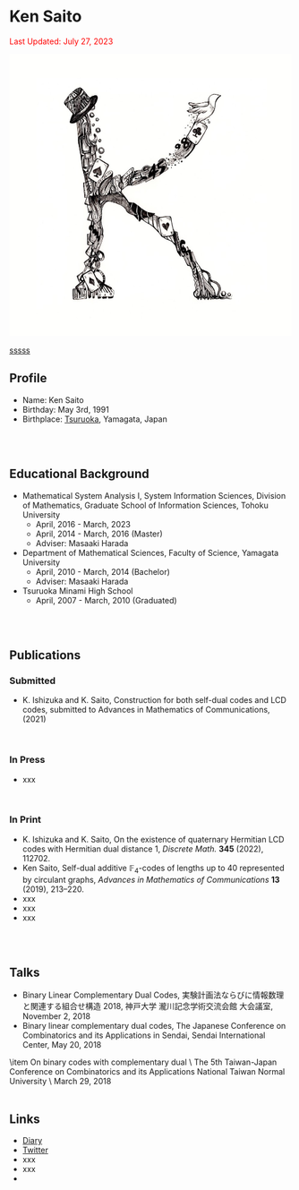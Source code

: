 # Ken Saito

<script type="text/javascript" async src="https://cdnjs.cloudflare.com/ajax/libs/mathjax/2.7.7/MathJax.js?config=TeX-MML-AM_CHTML">
</script>
<script type="text/x-mathjax-config">
 MathJax.Hub.Config({
 tex2jax: {
 inlineMath: [['$', '$'] ],
 displayMath: [ ['$$','$$'], ["\\[","\\]"] ]
 }
 });
</script>

<div id="pdfjs_view"></div>
<style>
    #pdfjs_view canvas{
        width: 100%;
        display: block;
    }
</style>
 
<!-- pdf.jsのURL -->
<script src="/common/js/pdfjs-dist/build/pdf.js"></script>
 
<script>
    //ここにPDFのURL
    var url = "20230510_cv_ksaito.pdf";
 
    var pdfjsLib = window['pdfjs-dist/build/pdf'];
 
    // pdf.worker.js のURL
    pdfjsLib.GlobalWorkerOptions.workerSrc
    = "/common/js/pdfjs-dist/build/pdf.worker.js";
 
    var loadingTask = pdfjsLib.getDocument(url);
    var pdfjs_target = document.getElementById('pdfjs_view');
     
    var page_w = 1000;
    var scale = 1;
 
    loadingTask.promise.then(
        function (pdf) {
            for( var i=1; i<=pdf._pdfInfo.numPages; i++ ){
 
                pdf.getPage(i).then(function (page) {
                     
                    //横幅を1000pxに調整
                    page_w = page._pageInfo.view[2];
                    scale = 1000 / page_w;
                     
 
                    var viewport = page.getViewport({ scale: scale });
                    var canvas = document.createElement("canvas");
                    var context = canvas.getContext("2d");
                    canvas.width = viewport.width;
                    canvas.height = viewport.height;
 
                    var renderContext = {
                        canvasContext: context,
                        viewport: viewport,
                    };
                    pdfjs_target.appendChild(canvas);
                    page.render(renderContext);
                });
            }
        }
    );
</script>

<font color="red">Last Updated: July 27, 2023</font>

![Ken Saito](IMG_2677.JPG)

[sssss](20230727.md)

## Profile
- Name: Ken Saito
- Birthday: May 3rd, 1991
- Birthplace: [Tsuruoka](https://www.city.tsuruoka.lg.jp/), Yamagata, Japan
<br />
<br />


## Educational Background
- Mathematical System Analysis I, System Information Sciences, Division of Mathematics, Graduate School of Information Sciences, Tohoku University
  * April, 2016 - March, 2023
  * April, 2014 - March, 2016 (Master)
  * Adviser: Masaaki Harada
- Department of Mathematical Sciences, Faculty of Science, Yamagata University
  * April, 2010 - March, 2014 (Bachelor)
  * Adviser: Masaaki Harada
- Tsuruoka Minami High School
  * April, 2007 - March, 2010 (Graduated)
<br />
<br />


## Publications
### Submitted
- K. Ishizuka and K. Saito, Construction for both self-dual codes and LCD codes, submitted to Advances in Mathematics of Communications, (2021)
<br />


### In Press
- xxx
<br />


### In Print
- K. Ishizuka and K. Saito, On the existence of quaternary Hermitian LCD codes with Hermitian dual distance $1$,
  *Discrete Math.* **345** (2022), 112702.
- Ken Saito, Self-dual additive $\mathbb{F}_4$-codes of lengths up to $40$ represented by circulant graphs, *Advances in Mathematics of Communications* **13** (2019), 213–220.
- xxx
- xxx
- xxx
<br />
<br />


## Talks
- Binary Linear Complementary Dual Codes, 実験計画法ならびに情報数理と関連する組合せ構造 2018, 神戸大学 瀧川記念学術交流会館 大会議室, November 2, 2018
- Binary linear complementary dual codes, The Japanese Conference on Combinatorics and its Applications in Sendai, Sendai International Center, May 20, 2018


\item On binary codes with complementary dual \\
The 5th Taiwan-Japan Conference on Combinatorics and its Applications
National Taiwan Normal University \\
March 29, 2018
<br />
<br />


## Links
- [Diary](https://acrobat.adobe.com/link/review?uri=urn:aaid:scds:US:fbaadbdb-fd98-3b5c-898d-9f0b6bb4278e)
- [Twitter](https://twitter.com/ksaito495)
- xxx
- xxx
- 
